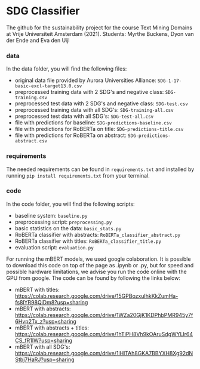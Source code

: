 # SDG Classifier 
The github for the sustainability project for the course Text Mining Domains at Vrije Universiteit Amsterdam (2021).
Students: Myrthe Buckens, Dyon van der Ende and Eva den Uijl

### data 
In the data folder, you will find the following files: 
* original data file provided by Aurora Universities Alliance: `SDG-1-17-basic-excl-target13.0.csv`
* preprocessed training data with 2 SDG's and negative class: `SDG-training.csv`
* preprocessed test data with 2 SDG's and negative class: `SDG-test.csv`
* preprocessed training data with all SDG's: `SDG-training-all.csv`
* preprocessed test data with all SDG's: `SDG-test-all.csv`
* file with predictions for baseline: `SDG-predictions-baseline.csv`
* file with predictions for RoBERTa on title: `SDG-predictions-title.csv`
* file with predictions for RoBERTa on abstract: `SDG-predictions-abstract.csv`

### requirements 
The needed requirements can be found in `requirements.txt` and installed by running
```pip install requirements.txt``` from your terminal.

### code
In the code folder, you will find the following scripts: 
* baseline system: `baseline.py`
* preprocessing script: `preprocessing.py`
* basic statistics on the data: `basic_stats.py`
* RoBERTa classifier with abstracts: `RoBERTa_classifier_abstract.py`
* RoBERTa classifier with titles: `RoBERTa_classifier_title.py`
* evaluation script: `evaluation.py`

For running the mBERT models, we used google colaboration. It is possible to download this code on top of the page as .ipynb or .py, but for speed and possible hardware limitations, we advise you run the code online with the GPU from google. 
The code can be found by following the links below: 
* mBERT with titles: https://colab.research.google.com/drive/15GPBozxuIhkKkZumHa-fs8lYR98QiDm8?usp=sharing
* mBERT with abstracts: https://colab.research.google.com/drive/1WZa20GjK1KDPhbPMR945y7f6Hvp2Tx_z?usp=sharing
* mBERT with abstracts + titles: https://colab.research.google.com/drive/1hTiPH8Vh9kOAruSdgWYLlr64CS_fR1IW?usp=sharing
* mBERT with all SDG's: https://colab.research.google.com/drive/1lHlTAh8GKA7BBYXH8Xg92dNStbj7HaRJ?usp=sharing


